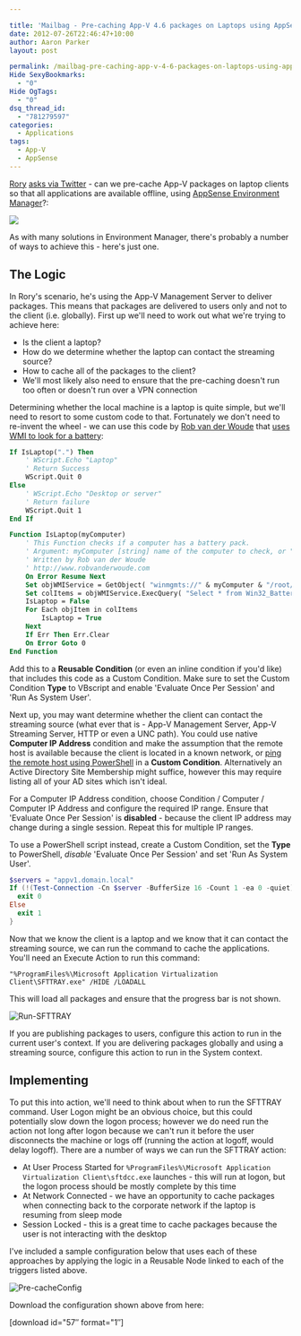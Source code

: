 ```yaml
---

title: 'Mailbag - Pre-caching App-V 4.6 packages on Laptops using AppSense Environment Manager 8'
date: 2012-07-26T22:46:47+10:00
author: Aaron Parker
layout: post

permalink: /mailbag-pre-caching-app-v-4-6-packages-on-laptops-using-appsense-environment-manager-8/
Hide SexyBookmarks:
  - "0"
Hide OgTags:
  - "0"
dsq_thread_id:
  - "781279597"
categories:
  - Applications
tags:
  - App-V
  - AppSense
---
```

[Rory](https://twitter.com/Rorymon) [asks via Twitter](https://twitter.com/Rorymon/status/228536440403931136) - can we pre-cache App-V packages on laptop clients so that all applications are available offline, using [AppSense Environment Manager](http://www.appsense.com/policy-and-governance)?:

![]({{site.baseurl}}/media/2012/07/RoryAsks.png)

As with many solutions in Environment Manager, there's probably a number of ways to achieve this - here's just one.

## The Logic

In Rory's scenario, he's using the App-V Management Server to deliver packages. This means that packages are delivered to users only and not to the client (i.e. globally). First up we'll need to work out what we're trying to achieve here:

* Is the client a laptop?
* How do we determine whether the laptop can contact the streaming source?
* How to cache all of the packages to the client?
* We'll most likely also need to ensure that the pre-caching doesn't run too often or doesn't run over a VPN connection

Determining whether the local machine is a laptop is quite simple, but we'll need to resort to some custom code to that. Fortunately we don't need to re-invent the wheel - we can use this code by [Rob van der Woude](http://www.robvanderwoude.com/) that [uses WMI to look for a battery](http://www.robvanderwoude.com/vbstech_inventory_laptop.php):

```vb
If IsLaptop(".") Then  
    ' WScript.Echo "Laptop"  
    ' Return Success
    WScript.Quit 0
Else  
    ' WScript.Echo "Desktop or server"  
    ' Return failure
    WScript.Quit 1
End If

Function IsLaptop(myComputer)  
    ' This Function checks if a computer has a battery pack.  
    ' Argument: myComputer [string] name of the computer to check, or "." for the local computer  
    ' Written by Rob van der Woude  
    ' http://www.robvanderwoude.com  
    On Error Resume Next  
    Set objWMIService = GetObject( "winmgmts://" & myComputer & "/root/cimv2" )  
    Set colItems = objWMIService.ExecQuery( "Select * from Win32_Battery", , 48 )  
    IsLaptop = False  
    For Each objItem in colItems  
        IsLaptop = True  
    Next  
    If Err Then Err.Clear
    On Error Goto 0
End Function
```

Add this to a **Reusable Condition** (or even an inline condition if you'd like) that includes this code as a Custom Condition. Make sure to set the Custom Condition **Type** to VBscript and enable 'Evaluate Once Per Session' and 'Run As System User'.

Next up, you may want determine whether the client can contact the streaming source (what ever that is - App-V Management Server, App-V Streaming Server, HTTP or even a UNC path).  You could use native **Computer IP Address** condition and make the assumption that the remote host is available because the client is located in a known network, or [ping the remote host using PowerShell](http://blogs.technet.com/b/heyscriptingguy/archive/2012/02/24/use-powershell-to-test-connectivity-on-remote-servers.aspx) in a **Custom Condition**. Alternatively an Active Directory Site Membership might suffice, however this may require listing all of your AD sites which isn't ideal.

For a Computer IP Address condition, choose Condition / Computer / Computer IP Address and configure the required IP range. Ensure that 'Evaluate Once Per Session' is **disabled** - because the client IP address may change during a single session. Repeat this for multiple IP ranges.

To use a PowerShell script instead, create a Custom Condition, set the **Type** to PowerShell, _disable_ 'Evaluate Once Per Session' and set 'Run As System User'.

```powershell
$servers = "appv1.domain.local"  
If (!(Test-Connection -Cn $server -BufferSize 16 -Count 1 -ea 0 -quiet)) {  
  exit 0
Else  
  exit 1
}
```

Now that we know the client is a laptop and we know that it can contact the streaming source, we can run the command to cache the applications. You'll need an Execute Action to run this command:

```
"%ProgramFiles%\Microsoft Application Virtualization Client\SFTTRAY.exe" /HIDE /LOADALL
```

This will load all packages and ensure that the progress bar is not shown.

![Run-SFTTRAY]({{site.baseurl}}/media/2012/07/Run-SFTTRAY.png)

If you are publishing packages to users, configure this action to run in the current user's context. If you are delivering packages globally and using a streaming source, configure this action to run in the System context.

## Implementing

To put this into action, we'll need to think about when to run the SFTTRAY command. User Logon might be an obvious choice, but this could potentially slow down the logon process; however we do need run the action not long after logon because we can't run it before the user disconnects the machine or logs off (running the action at logoff, would delay logoff). There are a number of ways we can run the SFTTRAY action:

* At User Process Started for `%ProgramFiles%\Microsoft Application Virtualization Client\sftdcc.exe` launches - this will run at logon, but the logon process should be mostly complete by this time
* At Network Connected - we have an opportunity to cache packages when connecting back to the corporate network if the laptop is resuming from sleep mode
* Session Locked - this is a great time to cache packages because the user is not interacting with the desktop

I've included a sample configuration below that uses each of these approaches by applying the logic in a Reusable Node linked to each of the triggers listed above.

![Pre-cacheConfig]({{site.baseurl}}/media/2012/07/Pre-cacheConfig.png)

Download the configuration shown above from here:

<p class="important">
  [download id="57&#8243; format="1&#8243;]
</p>
